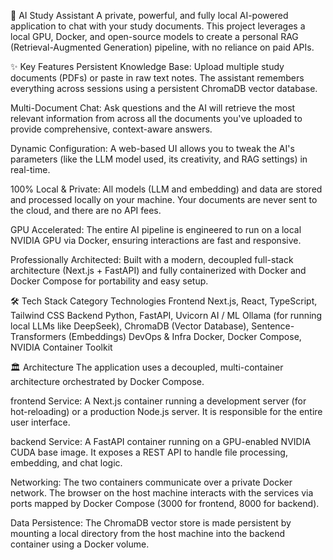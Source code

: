 🤖 AI Study Assistant
A private, powerful, and fully local AI-powered application to chat with your study documents. This project leverages a local GPU, Docker, and open-source models to create a personal RAG (Retrieval-Augmented Generation) pipeline, with no reliance on paid APIs.

✨ Key Features
Persistent Knowledge Base: Upload multiple study documents (PDFs) or paste in raw text notes. The assistant remembers everything across sessions using a persistent ChromaDB vector database.

Multi-Document Chat: Ask questions and the AI will retrieve the most relevant information from across all the documents you've uploaded to provide comprehensive, context-aware answers.

Dynamic Configuration: A web-based UI allows you to tweak the AI's parameters (like the LLM model used, its creativity, and RAG settings) in real-time.

100% Local & Private: All models (LLM and embedding) and data are stored and processed locally on your machine. Your documents are never sent to the cloud, and there are no API fees.

GPU Accelerated: The entire AI pipeline is engineered to run on a local NVIDIA GPU via Docker, ensuring interactions are fast and responsive.

Professionally Architected: Built with a modern, decoupled full-stack architecture (Next.js + FastAPI) and fully containerized with Docker and Docker Compose for portability and easy setup.

🛠️ Tech Stack
Category	Technologies
Frontend	Next.js, React, TypeScript, Tailwind CSS
Backend	Python, FastAPI, Uvicorn
AI / ML	Ollama (for running local LLMs like DeepSeek), ChromaDB (Vector Database), Sentence-Transformers (Embeddings)
DevOps & Infra	Docker, Docker Compose, NVIDIA Container Toolkit


🏛️ Architecture
The application uses a decoupled, multi-container architecture orchestrated by Docker Compose.

frontend Service: A Next.js container running a development server (for hot-reloading) or a production Node.js server. It is responsible for the entire user interface.

backend Service: A FastAPI container running on a GPU-enabled NVIDIA CUDA base image. It exposes a REST API to handle file processing, embedding, and chat logic.

Networking: The two containers communicate over a private Docker network. The browser on the host machine interacts with the services via ports mapped by Docker Compose (3000 for frontend, 8000 for backend).

Data Persistence: The ChromaDB vector store is made persistent by mounting a local directory from the host machine into the backend container using a Docker volume.
